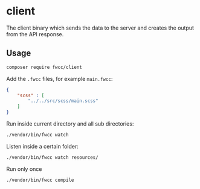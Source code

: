 # client

The client binary which sends the data to the server and creates the output from the API response.

## Usage

```sh
composer require fwcc/client
```

Add the `.fwcc` files, for example `main.fwcc`:

```json
{
    "scss" : [
        "../../src/scss/main.scss"
    ]
}
```


Run inside current directory and all sub directories:

```sh
./vendor/bin/fwcc watch
```

Listen inside a certain folder:

```sh
./vendor/bin/fwcc watch resources/
````

Run only once

```sh
./vendor/bin/fwcc compile
```